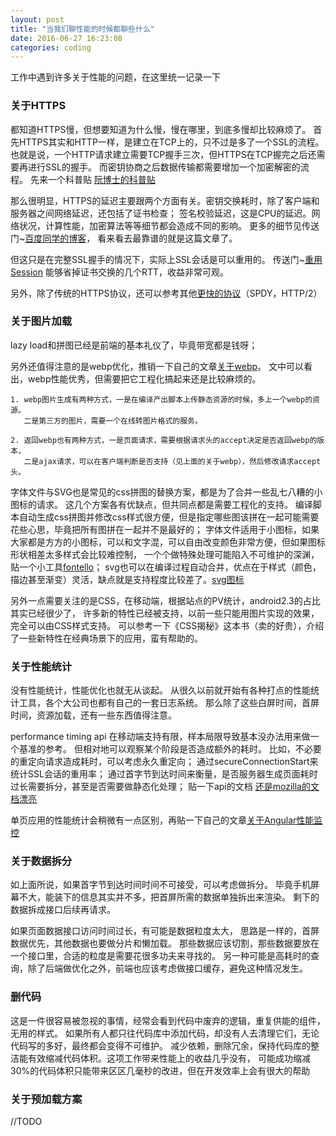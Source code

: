 ```yaml
---
layout: post
title: "当我们聊性能的时候都聊些什么"
date: 2016-06-27 16:23:08
categories: coding
---
```


工作中遇到许多关于性能的问题，在这里统一记录一下

### 关于HTTPS

都知道HTTPS慢，但想要知道为什么慢，慢在哪里，到底多慢却比较麻烦了。
首先HTTPS其实和HTTP一样，是建立在TCP上的，只不过是多了一个SSL的流程。
也就是说，一个HTTP请求建立需要TCP握手三次，但HTTPS在TCP握完之后还需要再进行SSL的握手。
而密钥协商之后数据传输都需要增加一个加密解密的流程。
先来一个科普贴 [阮博士的科普贴](http://www.ruanyifeng.com/blog/2014/02/ssl_tls.html)

那么很明显，HTTPS的延迟主要跟两个方面有关。密钥交换耗时，除了客户端和服务器之间网络延迟，还包括了证书检查；
签名校验延迟，这是CPU的延迟。网络状况，计算性能，加密算法等等细节都会造成不同的影响。
更多的细节见传送门~[百度同学的博客](http://blog.csdn.net/luocn99/article/details/39777707)，
看来看去最靠谱的就是这篇文章了。

但这只是在完整SSL握手的情况下，实际上SSL会话是可以重用的。
传送门~[重用Session](http://www.jdon.com/performance/speeding-up-https-with-session-resumption.html)
能够省掉证书交换的几个RTT，收益非常可观。

另外，除了传统的HTTPS协议，还可以参考其他[更快的协议](http://www.infoq.com/cn/news/2015/02/https-spdy-http2-comparison/)（SPDY，HTTP/2）

### 关于图片加载

lazy load和拼图已经是前端的基本礼仪了，毕竟带宽都是钱呀；

另外还值得注意的是webp优化，推销一下自己的文章[关于webp](http://liuyuekeng.github.io/coding/2015/11/07/about-webp.html)。
文中可以看出，webp性能优秀，但需要把它工程化搞起来还是比较麻烦的。

    1. webp图片生成有两种方式，一是在编译产出脚本上传静态资源的时候，多上一个webp的资源。
       二是第三方的图片，需要一个在线转图片格式的服务。

    2. 返回webp也有两种方式，一是页面请求，需要根据请求头的accept决定是否返回webp的版本，
       二是ajax请求，可以在客户端判断是否支持（见上面的关于webp），然后修改请求accept头。

字体文件与SVG也是常见的css拼图的替换方案，都是为了合并一些乱七八糟的小图标的请求。
这几个方案各有优缺点，但共同点都是需要工程化的支持。
编译脚本自动生成css拼图并修改css样式很方便，但是指定哪些图该拼在一起可能需要花些心思，毕竟把所有图拼在一起并不是最好的；
字体文件适用于小图标，如果大家都是方方的小图标，可以和文字混，可以自由改变颜色非常方便，但如果图标形状相差太多样式会比较难控制，
一个个做特殊处理可能陷入不可维护的深渊，贴一个小工具[fontello](http://fontello.com/)；
svg也可以在编译过程自动合并，优点在于样式（颜色，描边甚至渐变）灵活，缺点就是支持程度比较差了。[svg图标](http://qianduan.guru/2016/04/17/How-to-work-with-SVG-icons/)

另外一点需要关注的是CSS，在移动端，根据站点的PV统计，android2.3的占比其实已经很少了，
许多新的特性已经被支持，以前一些只能用图片实现的效果，完全可以由CSS样式支持。
可以参考一下《CSS揭秘》这本书（卖的好贵），介绍了一些新特性在经典场景下的应用，蛮有帮助的。

### 关于性能统计

没有性能统计，性能优化也就无从谈起。
从很久以前就开始有各种打点的性能统计工具，各个大公司也都有自己的一套日志系统。
那么除了这些白屏时间，首屏时间，资源加载，还有一些东西值得注意。

performance timing api 在移动端支持有限，样本局限导致基本没办法用来做一个基准的参考。
但相对地可以观察某个阶段是否造成额外的耗时。
比如，不必要的重定向请求造成耗时，可以考虑永久重定向；
通过secureConnectionStart来统计SSL会话的重用率；
通过首字节到达时间来衡量，是否服务器生成页面耗时过长需要拆分，甚至是否需要做静态化处理；
贴一下api的文档 [还是mozilla的文档漂亮](https://developer.mozilla.org/en-US/docs/Web/API/PerformanceTiming)

单页应用的性能统计会稍微有一点区别，再贴一下自己的文章[关于Angular性能监控](http://liuyuekeng.github.io/coding/2016/03/28/about-Angular-performance-monitoring.html)

### 关于数据拆分

如上面所说，如果首字节到达时间时间不可接受，可以考虑做拆分。
毕竟手机屏幕不大，能装下的信息其实并不多，把首屏所需的数据单独拆出来渲染。
剩下的数据拆成接口后续再请求。

如果页面数据接口访问时间过长，有可能是数据粒度太大，
思路是一样的，首屏数据优先，其他数据也要做分片和懒加载。
那些数据应该切割，那些数据要放在一个接口里，合适的粒度是需要花很多功夫来寻找的。
另一种可能是高耗时的查询，除了后端做优化之外，前端也应该考虑做接口缓存，避免这种情况发生。

### 删代码

这是一件很容易被忽视的事情，经常会看到代码中废弃的逻辑，重复供能的组件，无用的样式。
如果所有人都只往代码库中添加代码，却没有人去清理它们，无论代码写的多好，最终都会变得不可维护。
减少依赖，删除冗余，保持代码库的整洁能有效缩减代码体积。这项工作带来性能上的收益几乎没有，
可能成功缩减30%的代码体积只能带来区区几毫秒的改进，但在开发效率上会有很大的帮助

### 关于预加载方案

//TODO

